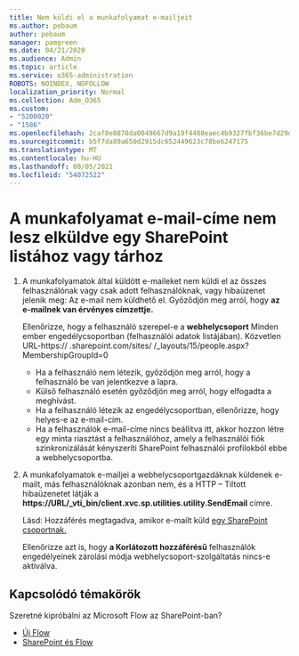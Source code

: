 ```yaml
---
title: Nem küldi el a munkafolyamat e-mailjeit
ms.author: pebaum
author: pebaum
manager: pamgreen
ms.date: 04/21/2020
ms.audience: Admin
ms.topic: article
ms.service: o365-administration
ROBOTS: NOINDEX, NOFOLLOW
localization_priority: Normal
ms.collection: Adm_O365
ms.custom:
- "5200020"
- "1586"
ms.openlocfilehash: 2caf8e0878da0049667d9a19f4488eaec4b9327fbf36be7d29dbf4b7a9c89158
ms.sourcegitcommit: b5f7da89a650d2915dc652449623c78be6247175
ms.translationtype: MT
ms.contentlocale: hu-HU
ms.lasthandoff: 08/05/2021
ms.locfileid: "54072522"
---
```

# <a name="workflow-email-is-not-being-sent-for-a-sharepoint-list-or-library"></a>A munkafolyamat e-mail-címe nem lesz elküldve egy SharePoint listához vagy tárhoz

1. A munkafolyamatok által küldött e-maileket nem küldi el az összes felhasználónak vagy csak adott felhasználóknak, vagy hibaüzenet jelenik meg: Az e-mail nem küldhető el. Győződjön meg arról, hogy **az e-mailnek van érvényes címzettje.**

    Ellenőrizze, hogy a felhasználó szerepel-e a **webhelycsoport** Minden ember engedélycsoportban (felhasználói adatok listájában).  Közvetlen URL-https:// <tenant> .sharepoint.com/sites/ <sitename> /_layouts/15/people.aspx? MembershipGroupId=0

    - Ha a felhasználó nem létezik, győződjön meg arról, hogy a felhasználó be van jelentkezve a lapra. 
    - Külső felhasználó esetén győződjön meg arról, hogy elfogadta a meghívást.
    - Ha a felhasználó létezik az engedélycsoportban, ellenőrizze, hogy helyes-e az e-mail-cím.
    - Ha a felhasználók e-mail-címe nincs beállítva itt, akkor hozzon létre egy minta riasztást a felhasználóhoz, amely a felhasználói fiók szinkronizálását kényszeríti SharePoint felhasználói profilokból ebbe a webhelycsoportba.
 
2. A munkafolyamatok e-mailjei a webhelycsoportgazdáknak küldenek e-mailt, más felhasználóknak azonban nem, és a HTTP – Tiltott hibaüzenetet látják a **<span>https:</span>//URL/_vti_bin/client.xvc.sp.utilities.utility.SendEmail** címre.
 

    Lásd: Hozzáférés megtagadva, amikor e-mailt küld [egy SharePoint csoportnak.](https://docs.microsoft.com/sharepoint/support/sharing-and-permissions/access-denied-when-send-an-email-to-groups)

    Ellenőrizze azt is, hogy **a Korlátozott hozzáférésű** felhasználók engedélyeinek zárolási módja webhelycsoport-szolgáltatás nincs-e aktiválva.


## <a name="related-topics"></a>Kapcsolódó témakörök
Szeretné kipróbálni az Microsoft Flow az SharePoint-ban?
- [Új Flow](https://support.office.com/article/Create-a-flow-for-a-list-or-library-in-SharePoint-Online-or-OneDrive-for-Business-a9c3e03b-0654-46af-a254-20252e580d01) 
- [SharePoint és Flow](https://flow.microsoft.com/blog/sharepoint-and-flow/) 


